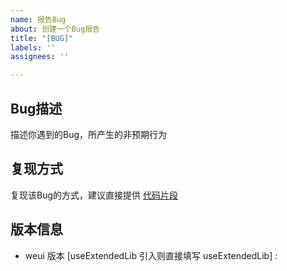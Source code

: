 ```yaml
---
name: 报告Bug
about: 创建一个Bug报告
title: "[BUG]"
labels: ''
assignees: ''

---
```


## Bug描述
描述你遇到的Bug，所产生的非预期行为

## 复现方式
复现该Bug的方式，建议直接提供 [代码片段](https://developers.weixin.qq.com/miniprogram/dev/devtools/minicode.html)

## 版本信息
- weui 版本 [useExtendedLib 引入则直接填写 useExtendedLib] :
